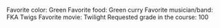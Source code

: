 Favorite color: Green
Favorite food: Green curry
Favorite musician/band: FKA Twigs
Favorite movie: Twilight
Requested grade in the course: 100
